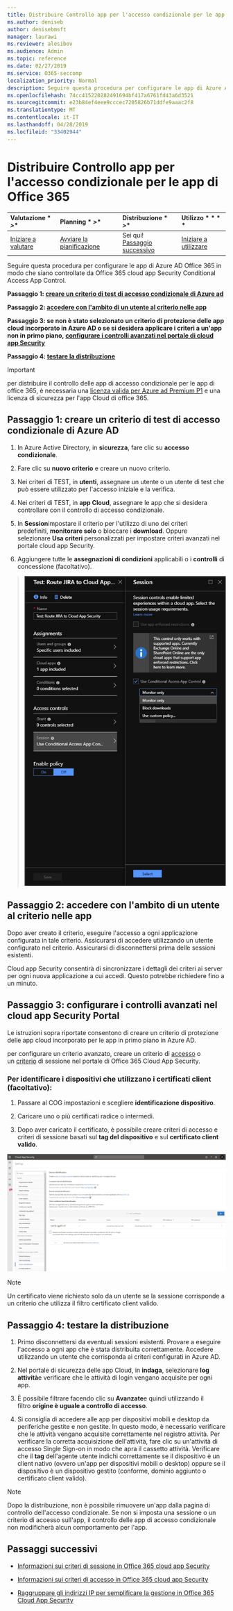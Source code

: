 ```yaml
---
title: Distribuire Controllo app per l'accesso condizionale per le app di Office 365
ms.author: deniseb
author: denisebmsft
manager: laurawi
ms.reviewer: alesibov
ms.audience: Admin
ms.topic: reference
ms.date: 02/27/2019
ms.service: O365-seccomp
localization_priority: Normal
description: Seguire questa procedura per configurare le app di Azure AD Office 365 in modo che siano controllate da Office 365 cloud app Security Conditional Access App Control.
ms.openlocfilehash: 74cc415220282491694bf417a6761fd43a6d3521
ms.sourcegitcommit: e23b84ef4eee9cccec7205826b71ddfe9aaac2f8
ms.translationtype: MT
ms.contentlocale: it-IT
ms.lasthandoff: 04/28/2019
ms.locfileid: "33402944"
---
```

# <a name="deploy-conditional-access-app-control-for-office-365-apps"></a>Distribuire Controllo app per l'accesso condizionale per le app di Office 365

|Valutazione * *\>**|Planning * *\>**|Distribuzione * *\>**|Utilizzo * * * *|
|:-----|:-----|:-----|:-----|
|[Iniziare a valutare](office-365-cas-overview.md) <br/> |[Avviare la pianificazione](get-ready-for-office-365-cas.md) <br/> |Sei qui!  <br/> [Passaggio successivo](ocas-session-policies.md) <br/> |[Iniziare a utilizzare](utilization-activities-for-ocas.md) <br/> |

Seguire questa procedura per configurare le app di Azure AD Office 365 in modo che siano controllate da Office 365 cloud app Security Conditional Access App Control.

**Passaggio 1: [creare un criterio di test di accesso condizionale di Azure ad](#step-1-create-an-azure-ad-conditional-access-test-policy)**

**Passaggio 2: [accedere con l'ambito di un utente al criterio nelle app](#step-2-sign-in-with-a-user-scoped-to-the-policy-in-the-apps)**

**Passaggio 3: se non è stato selezionato un criterio di protezione delle app cloud incorporato in Azure AD o se si desidera applicare i criteri a un'app non in primo piano, [configurare i controlli avanzati nel portale di cloud app Security](#step-3-configure-advanced-controls-in-the-cloud-app-security-portal)**

**Passaggio 4: [testare la distribuzione](#step-4-test-the-deployment)**

> [!IMPORTANT]
> per distribuire il controllo delle app di accesso condizionale per le app di office 365, è necessaria una [licenza valida per Azure ad Premium P1](https://docs.microsoft.com/azure/active-directory/license-users-groups) e una licenza di sicurezza per l'app Cloud di office 365.

## <a name="step-1-create-an-azure-ad-conditional-access-test-policy"></a>Passaggio 1: creare un criterio di test di accesso condizionale di Azure AD 

1. In Azure Active Directory, in **sicurezza**, fare clic su **accesso condizionale**.

2. Fare clic su **nuovo criterio** e creare un nuovo criterio.

3. Nei criteri di TEST, in **utenti**, assegnare un utente o un utente di test che può essere utilizzato per l'accesso iniziale e la verifica.

4. Nei criteri di TEST, in **app Cloud**, assegnare le app che si desidera controllare con il controllo di accesso condizionale.

5. In **Session**impostare il criterio per l'utilizzo di uno dei criteri predefiniti, **monitorare solo** o bloccare i **download**. Oppure selezionare **Usa criteri** personalizzati per impostare criteri avanzati nel portale cloud app Security.

6. Aggiungere tutte le **assegnazioni di condizioni** applicabili o i **controlli** di concessione (facoltativo).

> ![Accesso condizionale di Azure AD](media/OCASimage1.png)

## <a name="step-2-sign-in-with-a-user-scoped-to-the-policy-in-the-apps"></a>Passaggio 2: accedere con l'ambito di un utente al criterio nelle app 

Dopo aver creato il criterio, eseguire l'accesso a ogni applicazione configurata in tale criterio. Assicurarsi di accedere utilizzando un utente configurato nel criterio. Assicurarsi di disconnettersi prima delle sessioni esistenti.

Cloud app Security consentirà di sincronizzare i dettagli dei criteri ai server per ogni nuova applicazione a cui accedi. Questo potrebbe richiedere fino a un minuto.

## <a name="step-3-configure-advanced-controls-in-the-cloud-app-security-portal"></a>Passaggio 3: configurare i controlli avanzati nel cloud app Security Portal 

Le istruzioni sopra riportate consentono di creare un criterio di protezione delle app cloud incorporato per le app in primo piano in Azure AD.

per configurare un criterio avanzato, creare un criterio di [accesso](ocas-access-policies.md) o un [criterio](ocas-session-policies.md) di sessione nel portale di Office 365 Cloud App Security.

### <a name="to-identify-devices-using-client-certificates-this-is-optional"></a>Per identificare i dispositivi che utilizzano i certificati client (facoltativo):

1. Passare al COG impostazioni e scegliere **identificazione dispositivo**.

2. Caricare uno o più certificati radice o intermedi.

3. Dopo aver caricato il certificato, è possibile creare criteri di accesso e criteri di sessione basati sul **tag del dispositivo** e sul **certificato client valido**.

![ID del dispositivo di controllo dell'accesso condizionale](media/OCASimage2.png)

> [!NOTE]
> Un certificato viene richiesto solo da un utente se la sessione corrisponde a un criterio che utilizza il filtro certificato client valido.
> 
## <a name="step-4-test-the-deployment"></a>Passaggio 4: testare la distribuzione 

1. Primo disconnettersi da eventuali sessioni esistenti. Provare a eseguire l'accesso a ogni app che è stata distribuita correttamente. Accedere utilizzando un utente che corrisponda ai criteri configurati in Azure AD.

2. Nel portale di sicurezza delle app Cloud, in **indaga**, selezionare **log attività**e verificare che le attività di login vengano acquisite per ogni app.

3. È possibile filtrare facendo clic su **Avanzate**e quindi utilizzando il filtro **origine è uguale a controllo di accesso**.

4. Si consiglia di accedere alle app per dispositivi mobili e desktop da periferiche gestite e non gestite. In questo modo, è necessario verificare che le attività vengano acquisite correttamente nel registro attività. Per verificare la corretta acquisizione dell'attività, fare clic su un'attività di accesso Single Sign-on in modo che apra il cassetto attività. Verificare che il **tag** dell'agente utente indichi correttamente se il dispositivo è un client nativo (ovvero un'app per dispositivi mobili o desktop) oppure se il dispositivo è un dispositivo gestito (conforme, dominio aggiunto o certificato client valido).

> [!NOTE]
> Dopo la distribuzione, non è possibile rimuovere un'app dalla pagina di controllo dell'accesso condizionale. Se non si imposta una sessione o un criterio di accesso sull'app, il controllo delle app di accesso condizionale non modificherà alcun comportamento per l'app.

## <a name="next-steps"></a>Passaggi successivi

- [Informazioni sui criteri di sessione in Office 365 cloud app Security](ocas-session-policies.md)

- [Informazioni sui criteri di accesso in Office 365 cloud app Security](ocas-access-policies.md) 

- [Raggruppare gli indirizzi IP per semplificare la gestione in Office 365 Cloud App Security](group-your-ip-addresses-in-ocas.md)